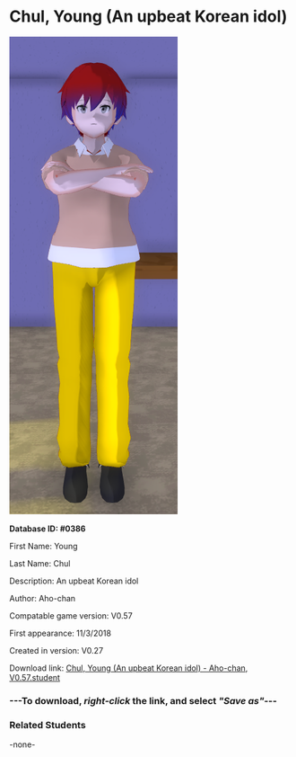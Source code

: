 # Chul, Young (An upbeat Korean idol)

<img src="../../Files/Images/Chul, Young (An upbeat Korean idol).png" title="Chul, Young (An upbeat Korean idol) - Aho-chan, V0.57">

**Database ID: #0386**

First Name: Young

Last Name: Chul

Description: An upbeat Korean idol

Author: Aho-chan

Compatable game version: V0.57

First appearance: 11/3/2018

Created in version: V0.27

Download link: <a href="https://raw.githubusercontent.com/Arbiter1223/Daigaku-Gurashi-Custom-Students/master/Files/Student%20Files/Chul%2C%20Young%20(An%20upbeat%20Korean%20idol)%20-%20Aho-chan%2C%20V0.57.student">Chul, Young (An upbeat Korean idol) - Aho-chan, V0.57.student</a>

### ---**To download, _right-click_ the link, and select _"Save as"_**---

### Related Students

-none-
